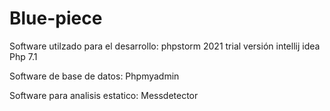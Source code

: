 # Blue-piece

Software utilzado para el desarrollo:
phpstorm 2021 trial versión 
intellij idea
Php 7.1

Software de base de datos:
Phpmyadmin

Software para analisis estatico: 
Messdetector
